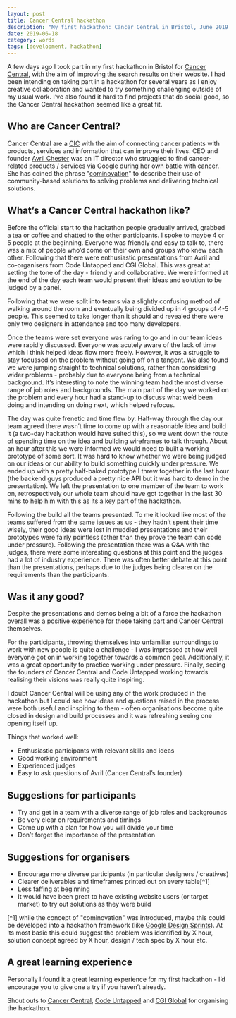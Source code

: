 ```yaml
---
layout: post
title: Cancer Central hackathon
description: "My first hackathon: Cancer Central in Bristol, June 2019."
date: 2019-06-18
category: words
tags: [development, hackathon]
---
```


A few days ago I took part in my first hackathon in Bristol for [Cancer Central](https://www.cancercentral.org.uk), with the aim of improving the search results on their website. I had been intending on taking part in a hackathon for several years as I enjoy creative collaboration and wanted to try something challenging outside of my usual work. I’ve also found it hard to find projects that do social good, so the Cancer Central hackathon seemed like a great fit.

## Who are Cancer Central?
Cancer Central are a [CIC](https://en.wikipedia.org/wiki/Community_interest_company) with the aim of connecting cancer patients with products, services and information that can improve their lives. CEO and founder [Avril Chester](https://twitter.com/memyselfandave) was an IT director who struggled to find cancer-related products / services via Google during her own battle with cancer. She has coined the phrase "[cominovation](https://www.cancercentral.org.uk/cominovation.jsf)" to describe their use of community-based solutions to solving problems and delivering technical solutions.

## What’s a Cancer Central hackathon like?
Before the official start to the hackathon people gradually arrived, grabbed a tea or coffee and chatted to the other participants. I spoke to maybe 4 or 5 people at the beginning. Everyone was friendly and easy to talk to, there was a mix of people who’d come on their own and groups who knew each other. Following that there were enthusiastic presentations from Avril and co-organisers from Code Untapped and CGI Global. This was great at setting the tone of the day - friendly and collaborative. We were informed at the end of the day each team would present their ideas and solution to be judged by a panel.

<p data-pullquote="Friendly and collaborative was the tone of the day">Following that we were split into teams via a slightly confusing method of walking around the room and eventually being divided up in 4 groups of 4-5 people. This seemed to take longer than it should and revealed there were only two designers in attendance and too many developers. </p>

Once the teams were set everyone was raring to go and in our team ideas were rapidly discussed. Everyone was acutely aware of the lack of time which I think helped ideas flow more freely. However, it was a struggle to stay focussed on the problem without going off on a tangent. We also found we were jumping straight to technical solutions, rather than considering wider problems - probably due to everyone being from a technical background. It’s interesting to note the winning team had the most diverse range of job roles and backgrounds. The main part of the day we worked on the problem and every hour had a stand-up to discuss what we’d been doing and intending on doing next, which helped refocus.

The day was quite frenetic and time flew by. Half-way through the day our team agreed there wasn’t time to come up with a reasonable idea and build it (a two-day hackathon would have suited this), so we went down the route of spending time on the idea and building wireframes to talk through. About an hour after this we were informed we would need to built a working prototype of some sort. It was hard to know whether we were being judged on our ideas or our ability to build something quickly under pressure. We ended up with a pretty half-baked prototype I threw together in the last hour (the backend guys produced a pretty nice API but it was hard to demo in the presentation). We left the presentation to one member of the team to work on, retrospectively our whole team should have got together in the last 30 mins to help him with this as its a key part of the hackathon.

<p data-pullquote="Good ideas were lost in muddled presentations, prototypes were fairly pointless">Following the build all the teams presented. To me it looked like most of the teams suffered from the same issues as us - they hadn’t spent their time wisely, their good ideas were lost in muddled presentations and their prototypes were fairly pointless (other than they prove the team can code under pressure). Following the presentation there was a Q&A with the judges, there were some interesting questions at this point and the judges had a lot of industry experience. There was often better debate at this point than the presentations, perhaps due to the judges being clearer on the requirements than the participants.</p>

## Was it any good?
Despite the presentations and demos being a bit of a farce the hackathon overall was a positive experience for those taking part and Cancer Central themselves. 

<p data-pullquote="I was impressed at how well everyone got on in working together towards a common goal">For the participants, throwing themselves into unfamiliar surroundings to work with new people is quite a challenge - I was impressed at how well everyone got on in working together towards a common goal. Additionally, it was a great opportunity to practice working under pressure. Finally, seeing the founders of Cancer Central and Code Untapped working towards realising their visions was really quite inspiring.</p>

I doubt Cancer Central will be using any of the work produced in the hackathon but I could see how ideas and questions raised in the process were both useful and inspiring to them - often organisations become quite closed in design and build processes and it was refreshing seeing one opening itself up.

Things that worked well:
- Enthusiastic participants with relevant skills and ideas
- Good working environment
- Experienced judges
- Easy to ask questions of Avril (Cancer Central’s founder)

## Suggestions for participants
- Try and get in a team with a diverse range of job roles and backgrounds
- Be very clear on requirements and timings
- Come up with a plan for how you will divide your time
- Don’t forget the importance of the presentation

## Suggestions for organisers
- Encourage more diverse participants (in particular designers / creatives)
- Clearer deliverables and timeframes printed out on every table[^1]
- Less faffing at beginning
- It would have been great to have existing website users (or target market) to try out solutions as they were build

[^1] while the concept of "cominovation" was introduced, maybe this could be developed into a hackathon framework (like [Google Design Sprints](https://www.gv.com/sprint/)). At its most basic this could suggest the problem was identified by X hour, solution concept agreed by X hour, design / tech spec by X hour etc.

## A great learning experience 
Personally I found it a great learning experience for my first hackathon - I’d encourage you to give one a try if you haven’t already.

Shout outs to [Cancer Central](https://www.cancercentral.org.uk), [Code Untapped](https://www.codeuntapped.com/) and [CGI Global](https://www.cgi.com) for organising the hackathon.